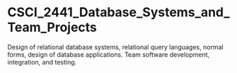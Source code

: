 # CSCI_2441_Database_Systems_and_Team_Projects
Design of relational database systems, relational query languages, normal forms, design of database applications. Team software development, integration, and testing.
